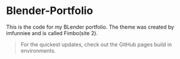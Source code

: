 # Blender-Portfolio
This is the code for my BLender portfolio. 
The theme was created by imfunniee and is called Fimbo(site 2).
>For the quickest updates, check out the GitHub pages build in environments.
